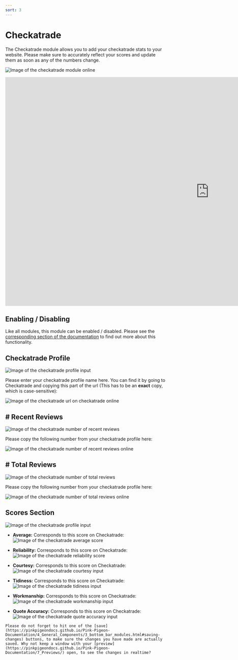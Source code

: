 ```yaml
---
sort: 3
---
```


# Checkatrade

The Checkatrade module allows you to add your checkatrade stats to your website. Please make sure to accurately reflect your scores and update them as soon as any of the numbers change.

![Image of the checkatrade module online](https://raw.githubusercontent.com/pinkpigeondocs/Pink-Pigeon-Documentation/master/docs/6_Modules/images/3_checkatrade_online.png)

<iframe class="vimeo_player" width="1280" height="720" src="https://player.vimeo.com/video/543640339?autoplay=1&loop=1&quality=1080p" frameborder="0" allow="autoplay; fullscreen; picture-in-picture" allowfullscreen></iframe>

## Enabling / Disabling

Like all modules, this module can be enabled / disabled. Please see the [corresponding section of the documentation][endis] to find out more about this functionality.

[endis]: https://pinkpigeondocs.github.io/Pink-Pigeon-Documentation/4_General_Components/4_enabling_disabling_modules.html

## Checkatrade Profile

![Image of the checkatrade profile input](https://raw.githubusercontent.com/pinkpigeondocs/Pink-Pigeon-Documentation/master/docs/6_Modules/images/3_checkatrade_chktrd_profile.png)

Please enter your checkatrade profile name here. You can find it by going to Checkatrade and copying this part of the url (This has to be an **exact** copy, which is case-sensitive):

![Image of the checkatrade url on checkatrade online](https://raw.githubusercontent.com/pinkpigeondocs/Pink-Pigeon-Documentation/master/docs/6_Modules/images/3_checkatrade_url_copy.png)

## # Recent Reviews

![Image of the checkatrade number of recent reviews](https://raw.githubusercontent.com/pinkpigeondocs/Pink-Pigeon-Documentation/master/docs/6_Modules/images/3_checkatrade_num_recent_reviews.png)

Please copy the following number from your checkatrade profile here:

![Image of the checkatrade number of recent reviews online](https://raw.githubusercontent.com/pinkpigeondocs/Pink-Pigeon-Documentation/master/docs/6_Modules/images/3_checkatrade_num_recent_reviews_online.png)

## # Total Reviews

![Image of the checkatrade number of total reviews](https://raw.githubusercontent.com/pinkpigeondocs/Pink-Pigeon-Documentation/master/docs/6_Modules/images/3_checkatrade_num_total_reviews.png)

Please copy the following number from your checkatrade profile here:

![Image of the checkatrade number of total reviews online](https://raw.githubusercontent.com/pinkpigeondocs/Pink-Pigeon-Documentation/master/docs/6_Modules/images/3_checkatrade_num_total_reviews_online.png)

## Scores Section

![Image of the checkatrade profile input](https://raw.githubusercontent.com/pinkpigeondocs/Pink-Pigeon-Documentation/master/docs/6_Modules/images/3_checkatrade_scores_section.png)

- **Average:** Corresponds to this score on Checkatrade: ![Image of the checkatrade average score](https://raw.githubusercontent.com/pinkpigeondocs/Pink-Pigeon-Documentation/master/docs/6_Modules/images/3_checkatrade_average_score_online.png)


- **Reliability:** Corresponds to this score on Checkatrade: ![Image of the checkatrade reliability score](https://raw.githubusercontent.com/pinkpigeondocs/Pink-Pigeon-Documentation/master/docs/6_Modules/images/3_checkatrade_reliability_score_online.png)


- **Courtesy:** Corresponds to this score on Checkatrade: ![Image of the checkatrade courtesy input](https://raw.githubusercontent.com/pinkpigeondocs/Pink-Pigeon-Documentation/master/docs/6_Modules/images/3_checkatrade_courtesy_score_online.png)


- **Tidiness:** Corresponds to this score on Checkatrade: ![Image of the checkatrade tidiness input](https://raw.githubusercontent.com/pinkpigeondocs/Pink-Pigeon-Documentation/master/docs/6_Modules/images/3_checkatrade_tidiness_score_online.png)


- **Workmanship:** Corresponds to this score on Checkatrade: ![Image of the checkatrade workmanship input](https://raw.githubusercontent.com/pinkpigeondocs/Pink-Pigeon-Documentation/master/docs/6_Modules/images/3_checkatrade_workmanship_score_online.png)


- **Quote Accuracy:** Corresponds to this score on Checkatrade: ![Image of the checkatrade quote accuracy input](https://raw.githubusercontent.com/pinkpigeondocs/Pink-Pigeon-Documentation/master/docs/6_Modules/images/3_checkatrade_quote_accuracy_score_online.png)



```tip
Please do not forget to hit one of the [save](https://pinkpigeondocs.github.io/Pink-Pigeon-Documentation/4_General_Components/3_bottom_bar_modules.html#saving-changes) buttons, to make sure the changes you have made are actually saved. Why not keep a window with your [preview](https://pinkpigeondocs.github.io/Pink-Pigeon-Documentation/7_Previews/) open, to see the changes in realtime?
```